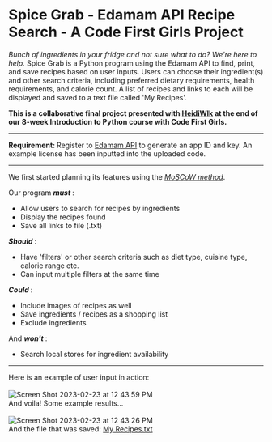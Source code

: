 # Spice Grab - Edamam API Recipe Search - A Code First Girls Project

<i> Bunch of ingredients in your fridge and not sure what to do? We're here to help. </i> Spice Grab is a Python program using the Edamam API to find, print, and save recipes based on user inputs. Users can choose their ingredient(s) and other search criteria, including preferred dietary requirements, health requirements, and calorie count. A list of recipes and links to each will be displayed and saved to a text file called 'My Recipes'.

<b> This is a collaborative final project presented with [HeidiWlk](https://github.com/HeidiWlk) at the end of our 8-week Introduction to Python course with Code First Girls. </b>

------

<b> Requirement: </b> Register to [Edamam API](https://developer.edamam.com/) to generate an app ID and key. An example license has been inputted into the uploaded code.

------

We first started planning its features using the <i>[MoSCoW method](https://www.productplan.com/glossary/moscow-prioritization/)</i>.


Our program  <i><b> must </b></i>:
* Allow users to search for recipes by ingredients
* Display the recipes found
* Save all links to file (.txt)

<i><b> Should </b></i>:
* Have 'filters' or other search criteria such as diet type, cuisine type, calorie range etc.
* Can input multiple filters at the same time

<i><b> Could </b></i>:
* Include images of recipes as well
* Save ingredients / recipes as a shopping list
* Exclude ingredients

And <i><b> won't </b></i>:
* Search local stores for ingredient availability

------

Here is an example of user input in action: <br /> <br />
![Screen Shot 2023-02-23 at 12 43 59 PM](https://user-images.githubusercontent.com/120015880/220909380-7ed6534a-19f8-49e9-90a5-86906622e47b.png)
<br /> 
And voila! Some example results...<br /><br />
![Screen Shot 2023-02-23 at 12 43 26 PM](https://user-images.githubusercontent.com/120015880/220909461-88f2ce27-3f65-48d2-aee8-c1abbbc2544e.png)
<br />
And the file that was saved: [My Recipes.txt](https://github.com/emililili/spice-grab-recipe-search/files/10813577/My.Recipes.txt)

